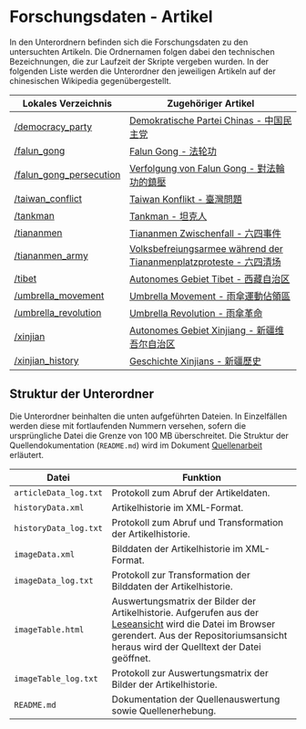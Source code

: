 # Forschungsdaten - Artikel

In den Unterordnern befinden sich die Forschungsdaten zu den untersuchten Artikeln. Die Ordnernamen folgen dabei den technischen Bezeichnungen, die zur Laufzeit der Skripte vergeben wurden. In der folgenden Liste werden die Unterordner den jeweiligen Artikeln auf der chinesischen Wikipedia gegenübergestellt.

| Lokales Verzeichnis | Zugehöriger Artikel |
| - | - |
| [/democracy_party](./democracy_party) | [Demokratische Partei Chinas - 中国民主党](https://zh.wikipedia.org/wiki/%E4%B8%AD%E5%9B%BD%E6%B0%91%E4%B8%BB%E5%85%9A) |
| [/falun_gong](./falun_gong) | [Falun Gong - 法轮功](https://zh.wikipedia.org/wiki/%E6%B3%95%E8%BD%AE%E5%8A%9F) |
| [/falun_gong_persecution](./falun_gong_persecution) | [Verfolgung von Falun Gong - 對法輪功的鎮壓](https://zh.wikipedia.org/wiki/%E5%B0%8D%E6%B3%95%E8%BC%AA%E5%8A%9F%E7%9A%84%E9%8E%AE%E5%A3%93)|
| [/taiwan_conflict](./taiwan_conflict) | [Taiwan Konflikt - 臺灣問題](https://zh.wikipedia.org/wiki/%E8%87%BA%E7%81%A3%E5%95%8F%E9%A1%8C) |
| [/tankman](./tankman) | [Tankman - 坦克人](https://zh.wikipedia.org/wiki/%E5%9D%A6%E5%85%8B%E4%BA%BA) |
| [/tiananmen](./tiananmen) | [Tiananmen Zwischenfall - 六四事件](https://zh.wikipedia.org/wiki/%E5%85%AD%E5%9B%9B%E4%BA%8B%E4%BB%B6) |
| [/tiananmen_army](./tiananmen_army) | [Volksbefreiungsarmee während der Tiananmenplatzproteste - 六四清场](https://zh.wikipedia.org/wiki/%E5%85%AD%E5%9B%9B%E6%B8%85%E5%9C%BA) |
| [/tibet](./tibet/) | [Autonomes Gebiet Tibet - 西藏自治区](https://zh.wikipedia.org/wiki/%E8%A5%BF%E8%97%8F%E8%87%AA%E6%B2%BB%E5%8C%BA) |
| [/umbrella_movement](./umbrella_movement) | [Umbrella Movement - 雨傘運動佔領區](https://zh.wikipedia.org/wiki/%E9%9B%A8%E5%82%98%E9%81%8B%E5%8B%95%E4%BD%94%E9%A0%98%E5%8D%80) |
| [/umbrella_revolution](./umbrella_revolution) | [Umbrella Revolution - 雨傘革命](https://zh.wikipedia.org/wiki/%E9%9B%A8%E5%82%98%E9%9D%A9%E5%91%BD) |
| [/xinjian](./xinjian) | [Autonomes Gebiet Xinjiang - 新疆维吾尔自治区](https://zh.wikipedia.org/wiki/%E6%96%B0%E7%96%86%E7%BB%B4%E5%90%BE%E5%B0%94%E8%87%AA%E6%B2%BB%E5%8C%BA) |
| [/xinjian_history](./xinjian_history) | [Geschichte Xinjians - 新疆歷史](https://zh.wikipedia.org/wiki/%E6%96%B0%E7%96%86%E6%AD%B7%E5%8F%B2) |

## Struktur der Unterordner
Die Unterordner beinhalten die unten aufgeführten Dateien. In Einzelfällen werden diese mit fortlaufenden Nummern versehen, sofern die ursprüngliche Datei die Grenze von 100 MB überschreitet. Die Struktur der Quellendokumentation (`README.md`) wird im Dokument [Quellenarbeit](../Quellenarbeit.md#erläuterung-der-quellendokumention) erläutert.

| Datei | Funktion |
| - | - |
| `articleData_log.txt` | Protokoll zum Abruf der Artikeldaten. |
| `historyData.xml` | Artikelhistorie im XML-Format. |
| `historyData_log.txt` | Protokoll zum Abruf und Transformation der Artikelhistorie. |
| `imageData.xml` | Bilddaten der Artikelhistorie im XML-Format. |
| `imageData_log.txt` | Protokoll zur Transformation der Bilddaten der Artikelhistorie. |
| `imageTable.html` | Auswertungsmatrix der Bilder der Artikelhistorie. Aufgerufen aus der [Leseansicht](https://krugbuild.github.io/zensur-in-bildern/Artikel) wird die Datei im Browser gerendert. Aus der Repositoriumsansicht heraus wird der Quelltext der Datei geöffnet. |
| `imageTable_log.txt` | Protokoll zur Auswertungsmatrix der Bilder der Artikelhistorie. |
| `README.md` | Dokumentation der Quellenauswertung sowie Quellenerhebung. |
